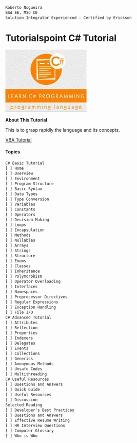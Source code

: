 ```
Roberto Nogueira  
BSd EE, MSd CE
Solution Integrator Experienced - Certified by Ericsson
```
# Tutorialspoint C# Tutorial

![ebook cover](images/tutorialspoint-csharp.png)

**About This Tutorial**

This is to grasp rapidly the language and its concepts.

[VBA Tutorial](https://www.tutorialspoint.com/csharp/index.htm)

#### Topics
```
C# Basic Tutorial
[ ] Home
[ ] Overview
[ ] Environment
[ ] Program Structure
[ ] Basic Syntax
[ ] Data Types
[ ] Type Conversion
[ ] Variables
[ ] Constants
[ ] Operators
[ ] Decision Making
[ ] Loops
[ ] Encapsulation
[ ] Methods
[ ] Nullables
[ ] Arrays
[ ] Strings
[ ] Structure
[ ] Enums
[ ] Classes
[ ] Inheritance
[ ] Polymorphism
[ ] Operator Overloading
[ ] Interfaces
[ ] Namespaces
[ ] Preprocessor Directives
[ ] Regular Expressions
[ ] Exception Handling
[ ] File I/O
C# Advanced Tutorial
[ ] Attributes
[ ] Reflection
[ ] Properties
[ ] Indexers
[ ] Delegates
[ ] Events
[ ] Collections
[ ] Generics
[ ] Anonymous Methods
[ ] Unsafe Codes
[ ] Multithreading
C# Useful Resources
[ ] Questions and Answers
[ ] Quick Guide
[ ] Useful Resources
[ ] Discussion
Selected Reading
[ ] Developer's Best Practices
[ ] Questions and Answers
[ ] Effective Resume Writing
[ ] HR Interview Questions
[ ] Computer Glossary
[ ] Who is Who
```

